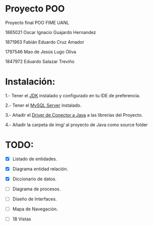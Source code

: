 # Proyecto POO
Proyecto final POO FIME UANL


1865021 Oscar Ignacio Guajardo Hernandez

1871963 Fabián Eduardo Cruz Amador

1797546 Mao de Jesús Lugo Oliva

1847972 Eduardo Salazar Treviño

# Instalación:
1.- Tener el [JDK](https://adoptopenjdk.net/) instalado y configurado en tu IDE de preferencia.

2.- Tener el [MySQL Server](https://dev.mysql.com/downloads/installer/) instalado.

3.- Añadir el [Driver de Conector a Java](https://dev.mysql.com/downloads/connector/j/) a las librerías del Proyecto.

4.- Añadir la carpeta de img/ al proyecto de Java como source folder

# TODO:
 - [x] Listado de entidades.
 
 - [x] Diagrama entidad relación.
 
 - [x] Diccionario de datos.

 - [ ] Diagrama de procesos.

 - [ ] Diseño de Interfaces.
 
 - [ ] Mapa de Navegación.
 
 - [ ] 18 Vistas 
